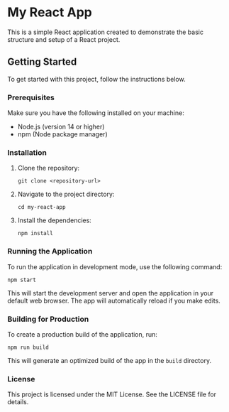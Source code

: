 # My React App

This is a simple React application created to demonstrate the basic structure and setup of a React project.

## Getting Started

To get started with this project, follow the instructions below.

### Prerequisites

Make sure you have the following installed on your machine:

- Node.js (version 14 or higher)
- npm (Node package manager)

### Installation

1. Clone the repository:

   ```
   git clone <repository-url>
   ```

2. Navigate to the project directory:

   ```
   cd my-react-app
   ```

3. Install the dependencies:

   ```
   npm install
   ```

### Running the Application

To run the application in development mode, use the following command:

```
npm start
```

This will start the development server and open the application in your default web browser. The app will automatically reload if you make edits.

### Building for Production

To create a production build of the application, run:

```
npm run build
```

This will generate an optimized build of the app in the `build` directory.

### License

This project is licensed under the MIT License. See the LICENSE file for details.